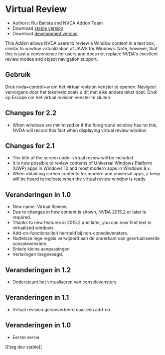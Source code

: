 # Virtual Review #

* Authors: Rui Batista and NVDA Addon Team
* Download [stable version][1]
* Download [development version][2]

This Addon allows NVDA users to review a Window content in a text box,
similar to window virtualization of JAWS for Windows.  Note, however, that
this is just a convenience for users and does not replace NVDA's excellent
review modes and object navigation support.

## Gebruik ##

Druk nvda+control+w om het virtual revision venster te openen. Navigeer
vervolgens door het tekstveld zoals u dit met elke andere tekst doet. Druk
op Escape om het virtual revision venster te sluiten.

## Changes for 2.2

* When windows are minimized or if the foreground window has no title, NVDA
  will record this fact when displaying virtual review window.

## Changes for 2.1

* The title of the screen under virtual review will be included.
* It is now possible to review contents of Universal Windows Platform (UWP)
  apps in Windows 10 and most modern apps in Windows 8.x.
* When obtaining screen contents for modern and universal apps, a beep will
  be heard to indicate when the virtual review window is ready.

## Veranderingen in 1.0

* New name: Virtual Review.
* Due to changes in how content is shown, NVDA 2015.2 or later is required.
* Thanks to new features in 2015.2 and later, you can now find text in
  virtualized windows.
* Add-on-functionaliteit hersteld bij non-consolevensters.
* Nutteloze lege regels verwijderd aan de onderkant van gevirtualiseerde
  consolevensters
* Enkele kleine aanpassingen.
* Vertalingen toegevoegd.

## Veranderingen in 1.2

* Ondersteunt het virtualiseren van consolevensters

## Veranderingen in 1.1

* Virtual revision geconverteerd naar een add-on.

## Veranderingen in 1.0

* Eerste versie

[[!tag dev stable]]

[1]: https://addons.nvda-project.org/files/get.php?file=VR

[2]: https://addons.nvda-project.org/files/get.php?file=VR
